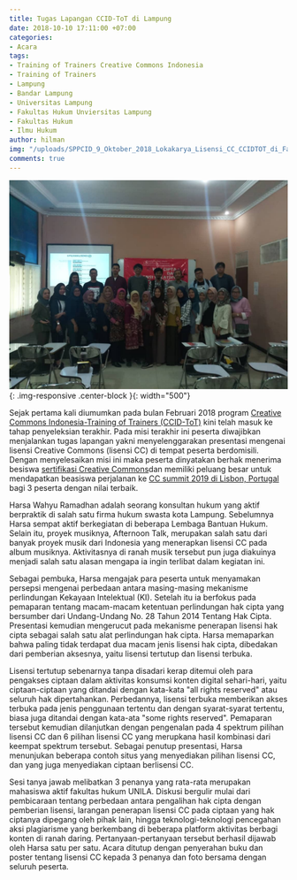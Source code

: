 ```yaml
---
title: Tugas Lapangan CCID-ToT di Lampung
date: 2018-10-10 17:11:00 +07:00
categories:
- Acara
tags:
- Training of Trainers Creative Commons Indonesia
- Training of Trainers
- Lampung
- Bandar Lampung
- Universitas Lampung
- Fakultas Hukum Unviersitas Lampung
- Fakultas Hukum
- Ilmu Hukum
author: hilman
img: "/uploads/SPPCID_9_Oktober_2018_Lokakarya_Lisensi_CC_CCIDTOT_di_Fakultas_Hukum_UNILA.jpeg"
comments: true
---
```


![SPPCID_9_Oktober_2018_Lokakarya_Lisensi_CC_CCIDTOT_di_Fakultas_Hukum_UNILA.jpeg](/uploads/SPPCID_9_Oktober_2018_Lokakarya_Lisensi_CC_CCIDTOT_di_Fakultas_Hukum_UNILA.jpeg){: .img-responsive .center-block }{: width="500"}

Sejak pertama kali diumumkan pada bulan Februari 2018 program [Creative Commons Indonesia-Training of Trainers (CCID-ToT)](http://creativecommons.or.id/sertifikasi-perwakilan-ccid-training-of-trainers-creative-commons-indonesia/tentang-training-of-trainers-creative-commons-indonesia/) kini telah masuk ke tahap penyeleksian terakhir. Pada misi terakhir ini peserta diwajibkan menjalankan tugas lapangan yakni menyelenggarakan presentasi mengenai lisensi Creative Commons (lisensi CC) di tempat peserta berdomisili. Dengan menyelesaikan misi ini maka peserta dinyatakan berhak menerima besiswa [sertifikasi Creative Commons](http://creativecommons.or.id/2018/02/cc-certificates-saatnya-menjadi-ahli-lisensi-cc-bersertifikat/)dan memiliki peluang besar untuk mendapatkan beasiswa perjalanan ke [CC summit 2019 di Lisbon, Portugal](https://summit.creativecommons.org/) bagi 3 peserta dengan nilai terbaik.

Harsa Wahyu Ramadhan adalah seorang konsultan hukum yang aktif berpraktik di salah satu firma hukum swasta kota Lampung. Sebelumnya Harsa sempat aktif berkegiatan di beberapa Lembaga Bantuan Hukum. Selain itu, proyek musiknya, Afternoon Talk, merupakan salah satu dari banyak proyek musik dari Indonesia yang menerapkan lisensi CC pada album musiknya. Aktivitasnya di ranah musik tersebut pun juga diakuinya menjadi salah satu alasan mengapa ia ingin terlibat dalam kegiatan ini.

Sebagai pembuka, Harsa mengajak para peserta untuk menyamakan persepsi mengenai perbedaan antara masing-masing mekanisme perlindungan Kekayaan Intelektual (KI). Setelah itu ia berfokus pada pemaparan tentang macam-macam ketentuan perlindungan hak cipta yang bersumber dari Undang-Undang No. 28 Tahun 2014 Tentang Hak Cipta. Presentasi kemudian mengerucut pada mekanisme penerapan lisensi hak cipta sebagai salah satu alat perlindungan hak cipta. Harsa memaparkan bahwa paling tidak terdapat dua macam jenis lisensi hak cipta, dibedakan dari pemberian aksesnya, yaitu lisensi tertutup dan lisensi terbuka.

Lisensi tertutup sebenarnya tanpa disadari kerap ditemui oleh para pengakses ciptaan dalam aktivitas konsumsi konten digital sehari-hari, yaitu ciptaan-ciptaan yang ditandai dengan kata-kata "all rights reserved" atau seluruh hak dipertahankan. Perbedannya, lisensi terbuka memberikan akses terbuka pada jenis penggunaan tertentu dan dengan syarat-syarat tertentu, biasa juga ditandai dengan kata-ata "some rights reserved". Pemaparan tersebut kemudian dilanjutkan dengan pengenalan pada 4 spektrum pilihan lisensi CC dan 6 pilihan lisensi CC yang merupkana hasil kombinasi dari keempat spektrum tersebut. Sebagai penutup presentasi, Harsa menunjukan beberapa contoh situs yang menyediakan pilihan lisensi CC, dan yang juga menyediakan ciptaan berlisensi CC.

Sesi tanya jawab melibatkan 3 penanya yang rata-rata merupakan mahasiswa aktif fakultas hukum UNILA. Diskusi bergulir mulai dari pembicaraan tentang perbedaan antara pengalihan hak cipta dengan pemberian lisensi, larangan penerapan lisensi CC pada ciptaan yang hak ciptanya dipegang oleh pihak lain, hingga teknologi-teknologi pencegahan aksi plagiarisme yang berkembang di beberapa platform aktivitas berbagi konten di ranah daring. Pertanyaan-pertanyaan tersebut berhasil dijawab oleh Harsa satu per satu. Acara ditutup dengan penyerahan buku dan poster tentang lisensi CC kepada 3 penanya dan foto bersama dengan seluruh peserta.
